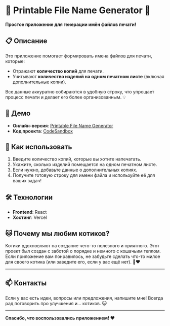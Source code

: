 # 🐾 Printable File Name Generator 🐾

**Простое приложение для генерации имён файлов печати!**

## 📋 Описание

Это приложение помогает формировать имена файлов для печати, которые:
- Отражают **количество копий** для печати.
- Учитывают **количество изделий на одном печатном листе** (включая дополнительные копии).

Все данные аккуратно собираются в удобную строку, что упрощает процесс печати и делает его более организованным. 💡

## 🌟 Демо

- **Онлайн-версия**: [Printable File Name Generator](https://printable-file-name-generator.vercel.app)  
- **Код проекта**: [CodeSandbox](https://codesandbox.io/p/github/madekot/printable-file-name-generator)

## 🚀 Как использовать

1. Введите количество копий, которые вы хотите напечатать.
2. Укажите, сколько изделий помещается на одном печатном листе.
3. Если нужно, добавьте данные о дополнительных копиях.
4. Получите готовую строку для имени файла и используйте её для ваших задач!

## 🛠 Технологии

- **Frontend**: React  
- **Хостинг**: Vercel  

## 🐱 Почему мы любим котиков?

Котики вдохновляют на создание чего-то полезного и приятного. Этот проект был создан с заботой о порядке и немного с кошачьим теплом. Если приложение вам понравилось, не забудьте сделать что-то милое для своего котика (или заведите его, если у вас ещё нет). 🐾❤️

---

## 📫 Контакты

Если у вас есть идеи, вопросы или предложения, напишите мне! Всегда рад поговорить про улучшения и... котиков. 😺

---

**Спасибо, что воспользовались приложением! ❤️**
